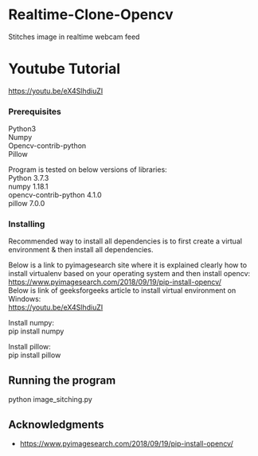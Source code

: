 # Realtime-Clone-Opencv
Stitches image in realtime webcam feed

# Youtube Tutorial
https://youtu.be/eX4SlhdiuZI 

### Prerequisites
Python3</br>
Numpy</br>
Opencv-contrib-python </br>
Pillow </br>

Program is tested on below versions of libraries: </br>
Python 3.7.3 </br>
numpy 1.18.1 </br>
opencv-contrib-python 4.1.0 </br>
pillow 7.0.0 </br>


### Installing

Recommended way to install all dependencies is to first create a virtual environment & then install all dependencies.</br>

Below is a link to pyimagesearch site where it is explained clearly how to install virtualenv based on your operating system and then install opencv:</br>
https://www.pyimagesearch.com/2018/09/19/pip-install-opencv/</br>
Below is link of geeksforgeeks article to install virtual environment on Windows:</br>
https://youtu.be/eX4SlhdiuZI

Install numpy:</br>
pip install numpy

Install pillow:</br>
pip install pillow


## Running the program
python image_sitching.py


## Acknowledgments
* https://www.pyimagesearch.com/2018/09/19/pip-install-opencv/


